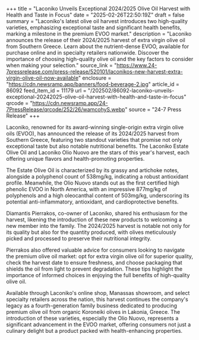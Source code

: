 +++
title = "Laconiko Unveils Exceptional 2024/2025 Olive Oil Harvest with Health and Taste in Focus"
date = "2025-02-26T22:50:19Z"
draft = false
summary = "Laconiko's latest olive oil harvest introduces two high-quality varieties, emphasizing exceptional taste and significant health benefits, marking a milestone in the premium EVOO market."
description = "Laconiko announces the release of their 2024/2025 harvest of extra virgin olive oil from Southern Greece. Learn about the nutrient-dense EVOO, available for purchase online and in specialty retailers nationwide. Discover the importance of choosing high-quality olive oil and the key factors to consider when making your selection."
source_link = "https://www.24-7pressrelease.com/press-release/520101/laconikos-new-harvest-extra-virgin-olive-oil-now-available"
enclosure = "https://cdn.newsramp.app/banners/food-beverage-2.jpg"
article_id = 86092
feed_item_id = 11179
url = "/202502/86092-laconiko-unveils-exceptional-20242025-olive-oil-harvest-with-health-and-taste-in-focus"
qrcode = "https://cdn.newsramp.app/24-7PressRelease/qrcode/252/26/wamcohyS.webp"
source = "24-7 Press Release"
+++

<p>Laconiko, renowned for its award-winning single-origin extra virgin olive oils (EVOO), has announced the release of its 2024/2025 harvest from Southern Greece, featuring two standout varieties that promise not only exceptional taste but also notable nutritional benefits. The Laconiko Estate Olive Oil and Laconiko Olio Nuovo are the stars of this year's harvest, each offering unique flavors and health-promoting properties.</p><p>The Estate Olive Oil is characterized by its grassy and artichoke notes, alongside a polyphenol count of 538mg/kg, indicating a robust antioxidant profile. Meanwhile, the Olio Nuovo stands out as the first certified high phenolic EVOO in North America, with an impressive 877mg/kg of polyphenols and a high oleocanthal content of 503mg/kg, underscoring its potential anti-inflammatory, antioxidant, and cardioprotective benefits.</p><p>Diamantis Pierrakos, co-owner of Laconiko, shared his enthusiasm for the harvest, likening the introduction of these new products to welcoming a new member into the family. The 2024/2025 harvest is notable not only for its quality but also for the quantity produced, with olives meticulously picked and processed to preserve their nutritional integrity.</p><p>Pierrakos also offered valuable advice for consumers looking to navigate the premium olive oil market: opt for extra virgin olive oil for superior quality, check the harvest date to ensure freshness, and choose packaging that shields the oil from light to prevent degradation. These tips highlight the importance of informed choices in enjoying the full benefits of high-quality olive oil.</p><p>Available through Laconiko's online shop, Manassas showroom, and select specialty retailers across the nation, this harvest continues the company's legacy as a fourth-generation family business dedicated to producing premium olive oil from organic Koroneiki olives in Lakonia, Greece. The introduction of these varieties, especially the Olio Nuovo, represents a significant advancement in the EVOO market, offering consumers not just a culinary delight but a product packed with health-enhancing properties.</p>